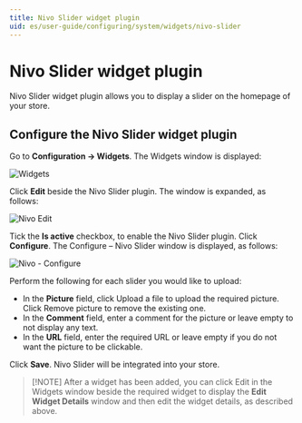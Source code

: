 ```yaml
---
title: Nivo Slider widget plugin
uid: es/user-guide/configuring/system/widgets/nivo-slider
---
```


# Nivo Slider widget plugin

Nivo Slider widget plugin allows you to display a slider on the homepage of your store.

## Configure the Nivo Slider widget plugin

Go to **Configuration → Widgets**. The Widgets window is displayed:

![Widgets](_static/nivo-slider/nivo-slider-widgets.png)

Click **Edit** beside the Nivo Slider plugin. The window is expanded, as follows:

![Nivo Edit](_static/nivo-slider/nivo-slider-edit.png)

Tick the **Is active** checkbox, to enable the Nivo Slider plugin. Click **Configure**. The Configure – Nivo Slider window is displayed, as follows:

![Nivo - Configure](_static/nivo-slider/nivo-slider-configure.jpeg)

Perform the following for each slider you would like to upload:

* In the **Picture** field, click Upload a file to upload the required picture. Click Remove picture to remove the existing one.
* In the **Comment** field, enter a comment for the picture or leave empty to not display any text.
* In the **URL** field, enter the required URL or leave empty if you do not want the picture to be clickable.

Click **Save**. Nivo Slider will be integrated into your store.

> [!NOTE] After a widget has been added, you can click Edit in the Widgets window beside the required widget to display the **Edit Widget Details** window and then edit the widget details, as described above.
